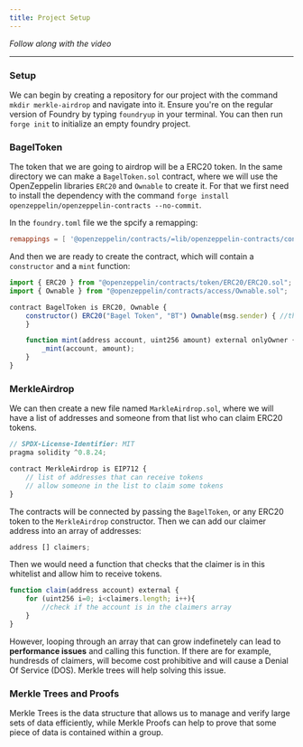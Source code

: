```yaml
---
title: Project Setup
---
```


_Follow along with the video_

---

### Setup

We can begin by creating a repository for our project with the command `mkdir merkle-airdrop` and navigate into it. Ensure you're on the regular version of Foundry by typing `foundryup` in your terminal. You can then run `forge init` to initialize an empty foundry project.

### BagelToken

The token that we are going to airdrop will be a ERC20 token. In the same directory we can make a `BagelToken.sol` contract, where we will use the OpenZeppelin libraries `ERC20` and `Ownable` to create it. For that we first need to install the dependency with the command `forge install openzeppelin/openzeppelin-contracts --no-commit`.

In the `foundry.toml` file we the spcify a remapping:

```toml
remappings = [ '@openzeppelin/contracts/=lib/openzeppelin-contracts/contracts/']
```

And then we are ready to create the contract, which will contain a `constructor` and a `mint` function:

```js
import { ERC20 } from "@openzeppelin/contracts/token/ERC20/ERC20.sol";
import { Ownable } from "@openzeppelin/contracts/access/Ownable.sol";

contract BagelToken is ERC20, Ownable {
    constructor() ERC20("Bagel Token", "BT") Ownable(msg.sender) { //the deployer is the owner of the contract
    }

    function mint(address account, uint256 amount) external onlyOwner {
        _mint(account, amount);
    }
}
```

### MerkleAirdrop

We can then create a new file named `MarkleAirdrop.sol`, where we will have a list of addresses and someone from that list who can claim ERC20 tokens.

```js
// SPDX-License-Identifier: MIT
pragma solidity ^0.8.24;

contract MerkleAirdrop is EIP712 {
    // list of addresses that can receive tokens
    // allow someone in the list to claim some tokens
}
```

The contracts will be connected by passing the `BagelToken`, or any ERC20 token to the `MerkleAirdrop` constructor. Then we can add our claimer address into an array of addresses:

```js
address [] claimers;
```

Then we would need a function that checks that the claimer is in this whitelist and allow him to receive tokens.

```js
function claim(address account) external {
    for (uint256 i=0; i<claimers.length; i++){
        //check if the account is in the claimers array
    }
}
```

However, looping through an array that can grow indefinetely can lead to **performance issues** and calling this function. If there are for example, hundresds of claimers, will become cost prohibitive and will cause a Denial Of Service (DOS). Merkle trees will help solving this issue.

### Merkle Trees and Proofs

Merkle Trees is the data structure that allows us to manage and verify large sets of data efficiently, while Merkle Proofs can help to prove that some piece of data is contained within a group.
